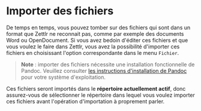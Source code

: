 # Importer des fichiers

De temps en temps, vous pouvez tomber sur des fichiers qui sont dans un format que Zettlr ne reconnait pas, comme par exemple des documents Word ou OpenDocument.
Si vous avez bedoin d'éditer ces fichiers et que vous voulez le faire dans Zettlr, vous avez la possibilité d'importer ces fichiers en choisissant l'option correspondante dans le menu `Fichier`.

> **Note** : importer des fichiers nécessite une installation fonctionnelle de Pandoc.
Veuillez consulter [les instructions d'installation de Pandoc](../installing-pandoc.md)
pour votre système d'exploitation.

Ces fichiers seront importés dans le **répertoire actuellement actif**, donc assurez-vous de sélectionner le répertoire dans lequel vous voulez importer ces fichiers avant l'opération d'importation à proprement parler.
